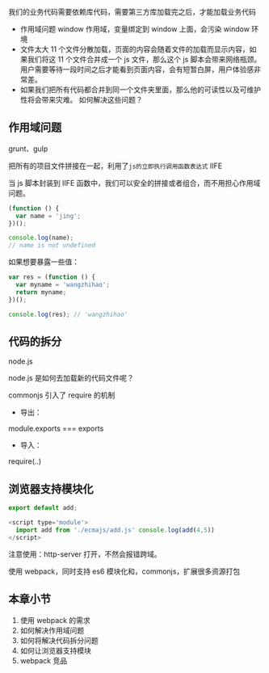 我们的业务代码需要依赖库代码，需要第三方库加载完之后，才能加载业务代码

- 作用域问题
  window 作用域，变量绑定到 window 上面，会污染 window 环境
- 文件太大
  11 个文件分散加载，页面的内容会随着文件的加载而显示内容，如果我们将这 11 个文件合并成一个 js 文件，那么这个 js 脚本会带来网络瓶颈。用户需要等待一段时间之后才能看到页面内容，会有短暂白屏，用户体验感非常差。
- 如果我们把所有代码都合并到同一个文件夹里面，那么他的可读性以及可维护性将会带来灾难。
  如何解决这些问题？

## 作用域问题

grunt、gulp

把所有的项目文件拼接在一起，利用了`js的立即执行调用函数表达式` IIFE

当 js 脚本封装到 IIFE 函数中，我们可以安全的拼接或者组合，而不用担心作用域问题。

```js
(function () {
  var name = 'jing';
})();

console.log(name);
// name is not undefined
```

如果想要暴露一些值：

```js
var res = (function () {
  var myname = 'wangzhihao';
  return myname;
})();

console.log(res); // 'wangzhihao'
```

## 代码的拆分

node.js

node.js 是如何去加载新的代码文件呢？

commonjs 引入了 require 的机制

- 导出：

module.exports === exports

- 导入：

require(..)

## 浏览器支持模块化

```js
export default add;
```

```js
<script type='module'>
  import add from './ecmajs/add.js' console.log(add(4,5))
</script>
```

注意使用：http-server 打开，不然会报错跨域。

使用 webpack，同时支持 es6 模块化和，commonjs，扩展很多资源打包

## 本章小节

1. 使用 webpack 的需求
2. 如何解决作用域问题
3. 如何将解决代码拆分问题
4. 如何让浏览器支持模块
5. webpack 竞品
